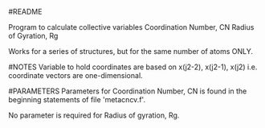 #README

Program to calculate collective variables
Coordination Number, CN
Radius of Gyration, Rg

Works for a series of structures, but for the same number of atoms ONLY.

#NOTES
Variable to hold coordinates are based on  x(j2-2), x(j2-1), x(j2)
i.e. coordinate vectors are one-dimensional.


#PARAMETERS
Parameters for Coordination Number, CN is found in the beginning statements of file 'metacncv.f'.

No parameter is required for Radius of gyration, Rg.
